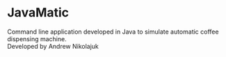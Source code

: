 # JavaMatic

Command line application developed in Java to simulate automatic coffee dispensing machine. <br />
Developed by Andrew Nikolajuk
